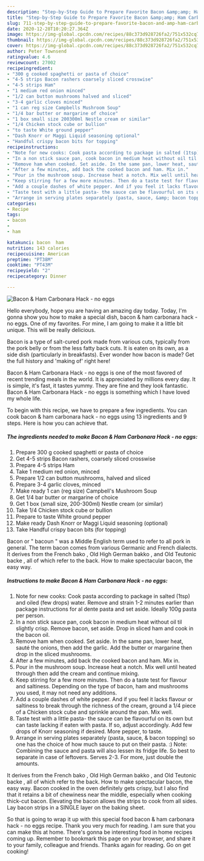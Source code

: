 ```yaml
---
description: "Step-by-Step Guide to Prepare Favorite Bacon &amp;amp; Ham Carbonara Hack - no eggs"
title: "Step-by-Step Guide to Prepare Favorite Bacon &amp;amp; Ham Carbonara Hack - no eggs"
slug: 711-step-by-step-guide-to-prepare-favorite-bacon-and-amp-ham-carbonara-hack-no-eggs
date: 2020-12-28T10:20:27.364Z
image: https://img-global.cpcdn.com/recipes/88c373d928726fa2/751x532cq70/bacon-ham-carbonara-hack-no-eggs-recipe-main-photo.jpg
thumbnail: https://img-global.cpcdn.com/recipes/88c373d928726fa2/751x532cq70/bacon-ham-carbonara-hack-no-eggs-recipe-main-photo.jpg
cover: https://img-global.cpcdn.com/recipes/88c373d928726fa2/751x532cq70/bacon-ham-carbonara-hack-no-eggs-recipe-main-photo.jpg
author: Peter Townsend
ratingvalue: 4.6
reviewcount: 27002
recipeingredient:
- "300 g cooked spaghetti or pasta of choice"
- "4-5 strips Bacon rashers coarsely sliced crosswise"
- "4-5 strips Ham"
- "1 medium red onion minced"
- "1/2 can button mushrooms halved and sliced"
- "3-4 garlic cloves minced"
- "1 can reg size Campbells Mushroom Soup"
- "1/4 bar butter or margarine of choice"
- "1 box small size 200300ml Nestle cream or similar"
- "1/4 Chicken stock cube or bullion"
- "to taste White ground pepper"
- "Dash Knorr or Maggi Liquid seasoning optional"
- "Handful crispy bacon bits for topping"
recipeinstructions:
- "Note for new cooks: Cook pasta according to package in salted (1tsp) and oiled (few drops) water. Remove and strain 1-2 minutes earlier than package instructions for al dente pasta and set aside. Ideally 100g pasta per person."
- "In a non stick sauce pan, cook bacon in medium heat without oil til slightly crisp. Remove bacon, set aside. Drop in sliced ham and cook in the bacon oil."
- "Remove ham when cooked. Set aside. In the same pan, lower heat, sauté the onions, then add the garlic. Add the butter or margarine then drop in the sliced mushrooms."
- "After a few minutes, add back the cooked bacon and ham. Mix in."
- "Pour in the mushroom soup. Increase heat a notch. Mix well until heated through then add the cream and continue mixing."
- "Keep stirring for a few more minutes. Then do a taste test for flavour and saltiness. Depending on the type of bacon, ham and mushrooms you used, it may not need any additions."
- "Add a couple dashes of white pepper. And if you feel it lacks flavour or saltiness to break through the richness of the cream, ground a 1/4 piece of a Chicken stock cube and sprinkle around the pan. Mix well."
- "Taste test with a little pasta- the sauce can be flavourful on its own but can taste lacking if eaten with pasta. If so, adjust accordingly. Add few drops of Knorr seasoning if desired. More pepper, to taste."
- "Arrange in serving plates separately (pasta, sauce, &amp; bacon topping) so one has the choice of how much sauce to put on their pasta. :) Note: Combining the sauce and pasta will also lessen its fridge life. So best to separate in case of leftovers. Serves 2-3. For more, just double the amounts."
categories:
- Recipe
tags:
- bacon
- 
- ham

katakunci: bacon  ham 
nutrition: 143 calories
recipecuisine: American
preptime: "PT38M"
cooktime: "PT43M"
recipeyield: "2"
recipecategory: Dinner

---
```



![Bacon &amp; Ham Carbonara Hack - no eggs](https://img-global.cpcdn.com/recipes/88c373d928726fa2/751x532cq70/bacon-ham-carbonara-hack-no-eggs-recipe-main-photo.jpg)

Hello everybody, hope you are having an amazing day today. Today, I'm gonna show you how to make a special dish, bacon &amp; ham carbonara hack - no eggs. One of my favorites. For mine, I am going to make it a little bit unique. This will be really delicious.

Bacon is a type of salt-cured pork made from various cuts, typically from the pork belly or from the less fatty back cuts. It is eaten on its own, as a side dish (particularly in breakfasts). Ever wonder how bacon is made? Get the full history and &#39;making of&#39; right here!

Bacon &amp; Ham Carbonara Hack - no eggs is one of the most favored of recent trending meals in the world. It is appreciated by millions every day. It is simple, it's fast, it tastes yummy. They are fine and they look fantastic. Bacon &amp; Ham Carbonara Hack - no eggs is something which I have loved my whole life.


To begin with this recipe, we have to prepare a few ingredients. You can cook bacon &amp; ham carbonara hack - no eggs using 13 ingredients and 9 steps. Here is how you can achieve that.

<!--inarticleads1-->

##### The ingredients needed to make Bacon &amp; Ham Carbonara Hack - no eggs:

1. Prepare 300 g cooked spaghetti or pasta of choice
1. Get 4-5 strips Bacon rashers, coarsely sliced crosswise
1. Prepare 4-5 strips Ham
1. Take 1 medium red onion, minced
1. Prepare 1/2 can button mushrooms, halved and sliced
1. Prepare 3-4 garlic cloves, minced
1. Make ready 1 can (reg size) Campbell&#39;s Mushroom Soup
1. Get 1/4 bar butter or margarine of choice
1. Get 1 box (small size, 200-300ml) Nestle cream (or similar)
1. Take 1/4 Chicken stock cube or bullion
1. Prepare to taste White ground pepper
1. Make ready Dash Knorr or Maggi Liquid seasoning (optional)
1. Take Handful crispy bacon bits (for topping)


Bacon or &#34; bacoun &#34; was a Middle English term used to refer to all pork in general. The term bacon comes from various Germanic and French dialects. It derives from the French bako , Old High German bakko , and Old Teutonic backe , all of which refer to the back. How to make spectacular bacon, the easy way. 

<!--inarticleads2-->

##### Instructions to make Bacon &amp; Ham Carbonara Hack - no eggs:

1. Note for new cooks: Cook pasta according to package in salted (1tsp) and oiled (few drops) water. Remove and strain 1-2 minutes earlier than package instructions for al dente pasta and set aside. Ideally 100g pasta per person.
1. In a non stick sauce pan, cook bacon in medium heat without oil til slightly crisp. Remove bacon, set aside. Drop in sliced ham and cook in the bacon oil.
1. Remove ham when cooked. Set aside. In the same pan, lower heat, sauté the onions, then add the garlic. Add the butter or margarine then drop in the sliced mushrooms.
1. After a few minutes, add back the cooked bacon and ham. Mix in.
1. Pour in the mushroom soup. Increase heat a notch. Mix well until heated through then add the cream and continue mixing.
1. Keep stirring for a few more minutes. Then do a taste test for flavour and saltiness. Depending on the type of bacon, ham and mushrooms you used, it may not need any additions.
1. Add a couple dashes of white pepper. And if you feel it lacks flavour or saltiness to break through the richness of the cream, ground a 1/4 piece of a Chicken stock cube and sprinkle around the pan. Mix well.
1. Taste test with a little pasta- the sauce can be flavourful on its own but can taste lacking if eaten with pasta. If so, adjust accordingly. Add few drops of Knorr seasoning if desired. More pepper, to taste.
1. Arrange in serving plates separately (pasta, sauce, &amp; bacon topping) so one has the choice of how much sauce to put on their pasta. :) Note: Combining the sauce and pasta will also lessen its fridge life. So best to separate in case of leftovers. Serves 2-3. For more, just double the amounts.


It derives from the French bako , Old High German bakko , and Old Teutonic backe , all of which refer to the back. How to make spectacular bacon, the easy way. Bacon cooked in the oven definitely gets crispy, but I also find that it retains a bit of chewiness near the middle, especially when cooking thick-cut bacon. Elevating the bacon allows the strips to cook from all sides. Lay bacon strips in a SINGLE layer on the baking sheet. 

So that is going to wrap it up with this special food bacon &amp; ham carbonara hack - no eggs recipe. Thank you very much for reading. I am sure that you can make this at home. There's gonna be interesting food in home recipes coming up. Remember to bookmark this page on your browser, and share it to your family, colleague and friends. Thanks again for reading. Go on get cooking!
